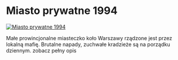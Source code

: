 Miasto prywatne 1994 
=============
[![Miasto prywatne 1994 ](http://vidos.pl/images/player.gif)](http://vidos.pl/miasto-prywatne-1994)

 Małe prowincjonalne miasteczko koło Warszawy rządzone jest przez lokalną mafię. Brutalne napady, zuchwałe kradzieże są na porządku dziennym. zobacz pełny opis
